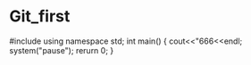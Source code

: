 # Git_first
#include<iostream>
  using namespace std;
  int main()
  {
    cout<<"666<<endl;
    system("pause");
    rerurn 0;
  }
